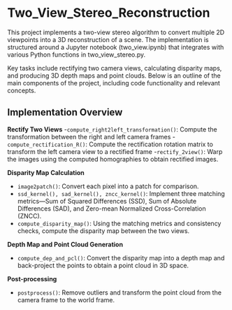 # Two_View_Stereo_Reconstruction
This project implements a two-view stereo algorithm to convert multiple 2D viewpoints into a 3D reconstruction of a scene. The implementation is structured around a Jupyter notebook (two_view.ipynb) that integrates with various Python functions in two_view_stereo.py.

Key tasks include rectifying two camera views, calculating disparity maps, and producing 3D depth maps and point clouds. Below is an outline of the main components of the project, including code functionality and relevant concepts.

## Implementation Overview

**Rectify Two Views**
-`compute_right2left_transformation()`: Compute the transformation between the right and left camera frames 
-`compute_rectification_R()`: Compute the rectification rotation matrix to transform the left camera view to a rectified frame
-`rectify_2view()`: Warp the images using the computed homographies to obtain rectified images.

**Disparity Map Calculation**
- `image2patch()`: Convert each pixel into a patch for comparison. 
- `ssd_kernel(), sad_kernel(), zncc_kernel()`: Implement three matching metrics—Sum of Squared Differences (SSD), Sum of Absolute Differences (SAD), and Zero-mean Normalized Cross-Correlation (ZNCC).
- `compute_disparity_map()`: Using the matching metrics and consistency checks, compute the disparity map between the two views.

**Depth Map and Point Cloud Generation**
- `compute_dep_and_pcl()`: Convert the disparity map into a depth map and back-project the points to obtain a point cloud in 3D space.

**Post-processing**
- `postprocess()`: Remove outliers and transform the point cloud from the camera frame to the world frame.

